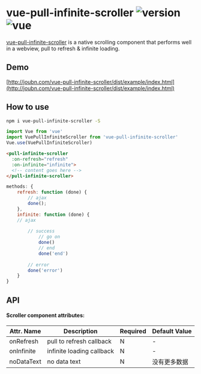 # vue-pull-infinite-scroller ![version](https://img.shields.io/badge/version-%20v1.0.2%20-green.svg) ![vue](https://img.shields.io/badge/vue-%20v2.1%20-green.svg) 

[vue-pull-infinite-scroller](https://github.com/bb595700239/vue-pull-infinite-scroller) is a native scrolling component that performs well in a webview, pull to refresh & infinite loading.

## Demo

[http://joubn.com/vue-pull-infinite-scroller/dist/example/index.html](http://joubn.com/vue-pull-infinite-scroller/dist/example/index.html)


## How to use

```bash
npm i vue-pull-infinite-scroller -S
```

```js
import Vue from 'vue'
import VuePullInfiniteScroller from 'vue-pull-infinite-scroller'
Vue.use(VuePullInfiniteScroller)
```

```html
<pull-infinite-scroller 
  :on-refresh="refresh"
  :on-infinite="infinite">
  <!-- content goes here -->
</pull-infinite-scroller>
```
```js
methods: {
    refresh: function (done) {
        // ajax
        done();
    },
    infinite: function (done) {
    // ajax
        
        // success
            // go on
            done()
            // end
            done('end')
        
        // error
        done('error')
    }
}
```

## API

#### Scroller component attributes:

| Attr. Name | Description | Required | Default Value |
|-----|-----|-----|-----|
| onRefresh | pull to refresh callback | N | - |
| onInfinite | infinite loading callback | N | - |
| noDataText | no data text | N | 没有更多数据 |



